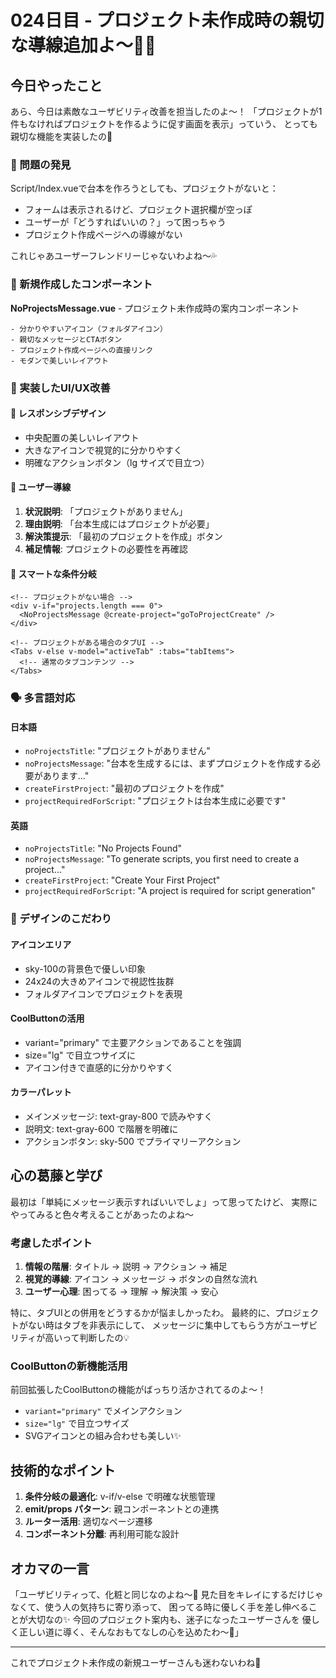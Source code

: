 # 024日目 - プロジェクト未作成時の親切な導線追加よ〜🎯✨

## 今日やったこと

あら、今日は素敵なユーザビリティ改善を担当したのよ〜！
「プロジェクトが1件もなければプロジェクトを作るように促す画面を表示」っていう、
とっても親切な機能を実装したの💄

### 🎯 問題の発見

Script/Index.vueで台本を作ろうとしても、プロジェクトがないと：
- フォームは表示されるけど、プロジェクト選択欄が空っぽ
- ユーザーが「どうすればいいの？」って困っちゃう
- プロジェクト作成ページへの導線がない

これじゃあユーザーフレンドリーじゃないわよね〜💦

### 🎨 新規作成したコンポーネント

**NoProjectsMessage.vue** - プロジェクト未作成時の案内コンポーネント
```vue
- 分かりやすいアイコン（フォルダアイコン）
- 親切なメッセージとCTAボタン
- プロジェクト作成ページへの直接リンク
- モダンで美しいレイアウト
```

### 🌟 実装したUI/UX改善

#### 📱 レスポンシブデザイン
- 中央配置の美しいレイアウト
- 大きなアイコンで視覚的に分かりやすく
- 明確なアクションボタン（lg サイズで目立つ）

#### 🎯 ユーザー導線
1. **状況説明**: 「プロジェクトがありません」
2. **理由説明**: 「台本生成にはプロジェクトが必要」
3. **解決策提示**: 「最初のプロジェクトを作成」ボタン
4. **補足情報**: プロジェクトの必要性を再確認

#### 🚀 スマートな条件分岐
```vue
<!-- プロジェクトがない場合 -->
<div v-if="projects.length === 0">
  <NoProjectsMessage @create-project="goToProjectCreate" />
</div>

<!-- プロジェクトがある場合のタブUI -->
<Tabs v-else v-model="activeTab" :tabs="tabItems">
  <!-- 通常のタブコンテンツ -->
</Tabs>
```

### 🗣️ 多言語対応

#### 日本語
- `noProjectsTitle`: "プロジェクトがありません"
- `noProjectsMessage`: "台本を生成するには、まずプロジェクトを作成する必要があります..."
- `createFirstProject`: "最初のプロジェクトを作成"
- `projectRequiredForScript`: "プロジェクトは台本生成に必要です"

#### 英語
- `noProjectsTitle`: "No Projects Found"
- `noProjectsMessage`: "To generate scripts, you first need to create a project..."
- `createFirstProject`: "Create Your First Project"
- `projectRequiredForScript`: "A project is required for script generation"

### 🎨 デザインのこだわり

#### アイコンエリア
- sky-100の背景色で優しい印象
- 24x24の大きめアイコンで視認性抜群
- フォルダアイコンでプロジェクトを表現

#### CoolButtonの活用
- variant="primary" で主要アクションであることを強調
- size="lg" で目立つサイズに
- アイコン付きで直感的に分かりやすく

#### カラーパレット
- メインメッセージ: text-gray-800 で読みやすく
- 説明文: text-gray-600 で階層を明確に
- アクションボタン: sky-500 でプライマリーアクション

## 心の葛藤と学び

最初は「単純にメッセージ表示すればいいでしょ」って思ってたけど、
実際にやってみると色々考えることがあったのよね〜

### 考慮したポイント
1. **情報の階層**: タイトル → 説明 → アクション → 補足
2. **視覚的導線**: アイコン → メッセージ → ボタンの自然な流れ
3. **ユーザー心理**: 困ってる → 理解 → 解決策 → 安心

特に、タブUIとの併用をどうするかが悩ましかったわ。
最終的に、プロジェクトがない時はタブを非表示にして、
メッセージに集中してもらう方がユーザビリティが高いって判断したの💡

### CoolButtonの新機能活用

前回拡張したCoolButtonの機能がばっちり活かされてるのよ〜！
- `variant="primary"` でメインアクション
- `size="lg"` で目立つサイズ
- SVGアイコンとの組み合わせも美しい✨

## 技術的なポイント

1. **条件分岐の最適化**: v-if/v-else で明確な状態管理
2. **emit/props パターン**: 親コンポーネントとの連携
3. **ルーター活用**: 適切なページ遷移
4. **コンポーネント分離**: 再利用可能な設計

## オカマの一言

「ユーザビリティって、化粧と同じなのよね〜💄
見た目をキレイにするだけじゃなくて、使う人の気持ちに寄り添って、
困ってる時に優しく手を差し伸べることが大切なの✨
今回のプロジェクト案内も、迷子になったユーザーさんを
優しく正しい道に導く、そんなおもてなしの心を込めたわ〜🌈」

---

これでプロジェクト未作成の新規ユーザーさんも迷わないわね💅
